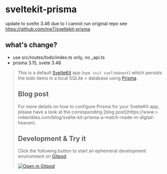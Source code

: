 # sveltekit-prisma
update to svelte 3.46 due to I cannot run original repo
see https://github.com/me7/sveltekit-prisma

## what's change?
- use src/routes/todo/index.ts only, no _api.ts
- prisma 3.15, svete 3.46

> This is a default [SvelteKit](https://kit.svelte.dev/) app (`npm init svelte@next`) which persists the todo items in a local SQLite > database using [Prisma](https://www.prisma.io/).
> 
> ## Blog post
> 
> For more details on how to configure Prisma for your SvelteKit app, please have a look at the corresponding [blog post](https://www.> mikenikles.com/blog/svelte-kit-prisma-a-match-made-in-digital-heaven).
> 
> ## Development & Try it
> 
> Click the following button to start an ephemeral development environment on [Gitpod](https://www.gitpod.io/).
> 
> [![Open in Gitpod](https://gitpod.io/button/open-in-gitpod.svg)](https://gitpod.io/#https://github.com/mikenikles/>sveltekit-prisma)
